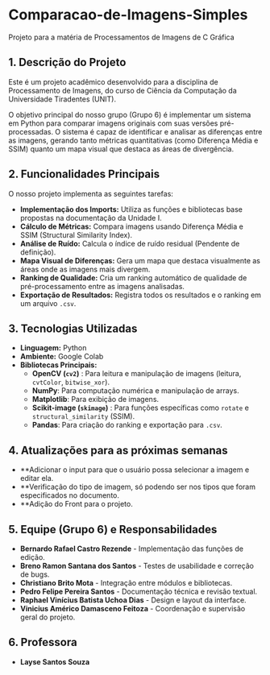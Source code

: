 # Comparacao-de-Imagens-Simples
Projeto para a matéria de Processamentos de Imagens de C Gráfica

## 1. Descrição do Projeto

Este é um projeto acadêmico desenvolvido para a disciplina de Processamento de Imagens, do curso de Ciência da Computação da Universidade Tiradentes (UNIT).

O objetivo principal do nosso grupo (Grupo 6) é implementar um sistema em Python para comparar imagens originais com suas versões pré-processadas. O sistema é capaz de identificar e analisar as diferenças entre as imagens, gerando tanto métricas quantitativas (como Diferença Média e SSIM) quanto um mapa visual que destaca as áreas de divergência.

## 2. Funcionalidades Principais

O nosso projeto implementa as seguintes tarefas:

* **Implementação dos Imports:** Utiliza as funções e bibliotecas base propostas na documentação da Unidade I.
* **Cálculo de Métricas:** Compara imagens usando Diferença Média e SSIM (Structural Similarity Index).
* **Análise de Ruído:** Calcula o índice de ruído residual (Pendente de definição).
* **Mapa Visual de Diferenças:** Gera um mapa que destaca visualmente as áreas onde as imagens mais divergem.
* **Ranking de Qualidade:** Cria um ranking automático de qualidade de pré-processamento entre as imagens analisadas.
* **Exportação de Resultados:** Registra todos os resultados e o ranking em um arquivo `.csv`.

## 3. Tecnologias Utilizadas

* **Linguagem:** Python
* **Ambiente:** Google Colab
* **Bibliotecas Principais:**
    * **OpenCV (`cv2`)** : Para leitura e manipulação de imagens (leitura, `cvtColor`, `bitwise_xor`).
    * **NumPy**: Para computação numérica e manipulação de arrays.
    * **Matplotlib**: Para exibição de imagens.
    * **Scikit-image (`skimage`)** : Para funções específicas como `rotate` e `structural_similarity` (SSIM).
    * **Pandas**: Para criação do ranking e exportação para `.csv`.
 
## 4. Atualizações para as próximas semanas

* **Adicionar o input para que o usuário possa selecionar a imagem e editar ela.
* **Verificação do tipo de imagem, só podendo ser nos tipos que foram especificados no documento.
* **Adição do Front para o projeto.

## 5. Equipe (Grupo 6) e Responsabilidades

* **Bernardo Rafael Castro Rezende** - Implementação das funções de edição.
* **Breno Ramon Santana dos Santos** - Testes de usabilidade e correção de bugs.
* **Christiano Brito Mota** - Integração entre módulos e bibliotecas.
* **Pedro Felipe Pereira Santos** - Documentação técnica e revisão textual.
* **Raphael Vinícius Batista Uchoa Dias** - Design e layout da interface.
* **Vinicius Américo Damasceno Feitoza** - Coordenação e supervisão geral do projeto.


## 6. Professora

* **Layse Santos Souza** 
